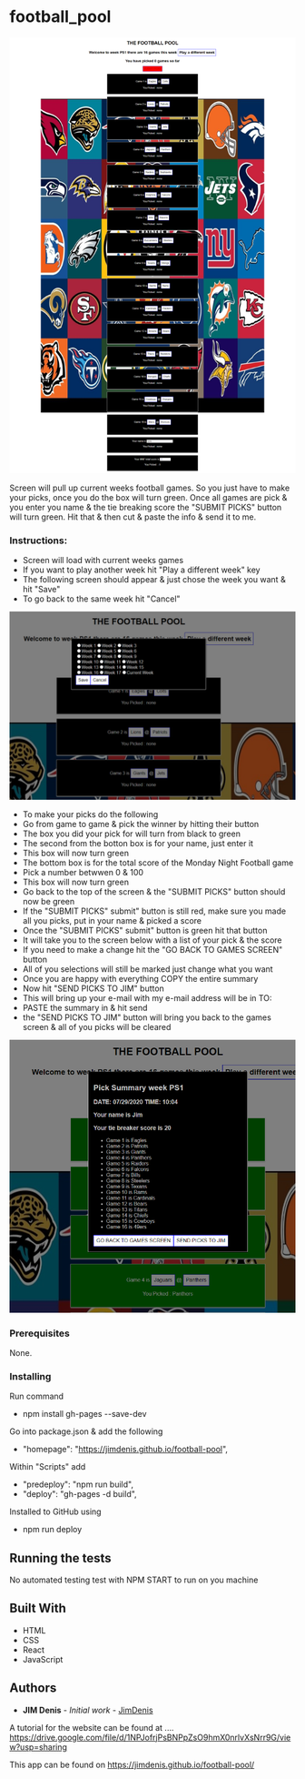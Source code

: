 # football_pool

![Alt text](football-pool.png)

Screen will pull up current weeks football games. So you just have to make your picks, once you do the box will turn green. Once all games are pick & you enter you name & the tie breaking score the "SUBMIT PICKS" button will turn green. Hit that & then cut & paste the info & send it to me.

### Instructions:

-   Screen will load with current weeks games
-   If you want to play another week hit "Play a different week" key
-   The following screen should appear & just chose the week you want & hit "Save"
-   To go back to the same week hit "Cancel"

![Alt text](FootballWithWeeks.png)

-   To make your picks do the following
-   Go from game to game & pick the winner by hitting their button
-   The box you did your pick for will turn from black to green
-   The second from the botton box is for your name, just enter it
-   This box will now turn green
-   The bottom box is for the total score of the Monday Night Football game
-   Pick a number betwwen 0 & 100
-   This box will now turn green
-   Go back to the top of the screen & the "SUBMIT PICKS" button should now be green
-   If the "SUBMIT PICKS" submit" button is still red, make sure you made all you picks, put in your name & picked a score
-   Once the "SUBMIT PICKS" submit" button is green hit that button
-   It will take you to the screen below with a list of your pick & the score
-   If you need to make a change hit the "GO BACK TO GAMES SCREEN" button
-   All of you selections will still be marked just change what you want
-   Once you are happy with everything COPY the entire summary
-   Now hit "SEND PICKS TO JIM" button
-   This will bring up your e-mail with my e-mail address will be in TO:
-   PASTE the summary in & hit send
-   the "SEND PICKS TO JIM" button will bring you back to the games screen & all of you picks will be cleared

![Alt text](FootballWithResults.png)

### Prerequisites

None.

### Installing

Run command

-   npm install gh-pages --save-dev

Go into package.json & add the following

-   "homepage": "https://jimdenis.github.io/football-pool",

Within "Scripts" add

-   "predeploy": "npm run build",
-   "deploy": "gh-pages -d build",

Installed to GitHub using

-   npm run deploy

## Running the tests

No automated testing
test with NPM START to run on you machine

## Built With

-   HTML
-   CSS
-   React
-   JavaScript

## Authors

-   **JIM Denis** - _Initial work_ - [JimDenis](https://github.com/JimDenis)

A tutorial for the website can be found at ....
https://drive.google.com/file/d/1NPJofrjPsBNPpZsO9hmX0nrlvXsNrr9G/view?usp=sharing

This app can be found on https://jimdenis.github.io/football-pool/

